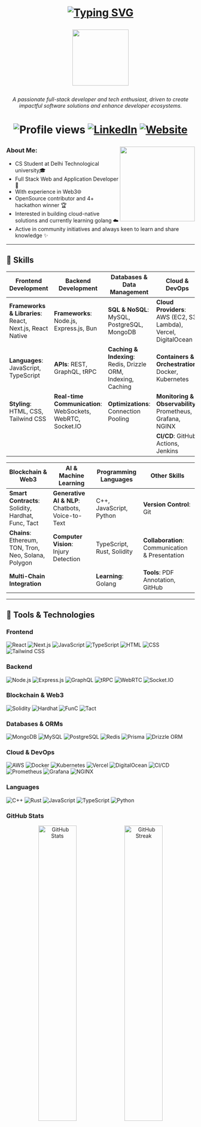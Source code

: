 <h1 align="center"> 
 
 [![Typing SVG](https://readme-typing-svg.demolab.com?font=Fira+Code&pause=2000&random=false&width=280&lines=Hi+there+.+I'm+Tanishq+!+👋🏻)](https://github.com/Tanishq1604)

<img align="center" src="https://c.tenor.com/neqnFd4CHWAAAAAC/up-wave.gif" width=150 />  </h1>

<p align="center"> <i> A passionate full-stack developer and tech enthusiast, driven to create impactful software solutions and enhance developer ecosystems. </i></p>
<h1 align="center">
<div>
 
![Profile views](https://komarev.com/ghpvc/?username=Tanishq1604&color=brightgreen)
[![LinkedIn](https://img.shields.io/badge/LinkedIn-0077B5?logo=linkedin&logoColor=white)](https://www.linkedin.com/in/tanishq-b80b66286/)
[![Website](https://img.shields.io/badge/Website-FF7139?style=flat&logo=firefox&logoColor=white)](https://portfolio-tanishq.vercel.app/)
</div></h1>

<img align="right" src="https://c.tenor.com/Rft05nnPfpgAAAAM/sewa-rumah-nak-baya-bile.gif" width=200 margin="100px"/>

<h3 align="left">About Me: </h3>

- CS Student at Delhi Technological university🎓
- Full Stack Web and Application Developer📱
- With experience in  Web3🌐
- OpenSource contributor and 4+ hackathon winner 🏆
- Interested in building cloud-native solutions and currently learning golang ☁️
- Active in community initiatives and always keen to learn and share knowledge ✨


<hr>

## 🌟 Skills

| **Frontend Development**                       | **Backend Development**                   | **Databases & Data Management**         | **Cloud & DevOps**                      |
|------------------------------------------------|-------------------------------------------|-----------------------------------------|-----------------------------------------|
| **Frameworks & Libraries**: React, Next.js, React Native | **Frameworks**: Node.js, Express.js, Bun | **SQL & NoSQL**: MySQL, PostgreSQL, MongoDB | **Cloud Providers**: AWS (EC2, S3, Lambda), Vercel, DigitalOcean |
| **Languages**: JavaScript, TypeScript          | **APIs**: REST, GraphQL, tRPC             | **Caching & Indexing**: Redis, Drizzle ORM, Indexing, Caching | **Containers & Orchestration**: Docker, Kubernetes |
| **Styling**: HTML, CSS, Tailwind CSS           | **Real-time Communication**: WebSockets, WebRTC, Socket.IO | **Optimizations**: Connection Pooling    | **Monitoring & Observability**: Prometheus, Grafana, NGINX |
|                                                |                                           |                                         | **CI/CD**: GitHub Actions, Jenkins      |

| **Blockchain & Web3**                          | **AI & Machine Learning**                 | **Programming Languages**               | **Other Skills**                        |
|------------------------------------------------|-------------------------------------------|-----------------------------------------|-----------------------------------------|
| **Smart Contracts**: Solidity, Hardhat, Func, Tact | **Generative AI & NLP**: Chatbots, Voice-to-Text | C++, JavaScript, Python               | **Version Control**: Git               |
| **Chains**: Ethereum, TON, Tron, Neo, Solana, Polygon | **Computer Vision**: Injury Detection    | TypeScript, Rust, Solidity | **Collaboration**: Communication & Presentation |
| **Multi-Chain Integration**                    |                                           |    **Learning**: Golang                            | **Tools**: PDF Annotation, GitHub       |

--- 

## 🔧 Tools & Technologies

### **Frontend**
<p align="left">
  <img src="https://img.shields.io/badge/React-20232A?style=for-the-badge&logo=react&logoColor=61DAFB" alt="React" />
  <img src="https://img.shields.io/badge/Next.js-000000?style=for-the-badge&logo=nextdotjs&logoColor=white" alt="Next.js" />
  <img src="https://img.shields.io/badge/JavaScript-F7DF1E?style=for-the-badge&logo=javascript&logoColor=323330" alt="JavaScript" />
  <img src="https://img.shields.io/badge/TypeScript-007ACC?style=for-the-badge&logo=typescript&logoColor=white" alt="TypeScript" />
  <img src="https://img.shields.io/badge/HTML-E34F26?style=for-the-badge&logo=html5&logoColor=white" alt="HTML" />
  <img src="https://img.shields.io/badge/CSS-1572B6?style=for-the-badge&logo=css3&logoColor=white" alt="CSS" />
  <img src="https://img.shields.io/badge/Tailwind_CSS-38B2AC?style=for-the-badge&logo=tailwind-css&logoColor=white" alt="Tailwind CSS" />
</p>

### **Backend**
<p align="left">
  <img src="https://img.shields.io/badge/Node.js-43853D?style=for-the-badge&logo=nodedotjs&logoColor=white" alt="Node.js" />
  <img src="https://img.shields.io/badge/Express.js-404D59?style=for-the-badge" alt="Express.js" />
  <img src="https://img.shields.io/badge/GraphQL-E10098?style=for-the-badge&logo=graphql&logoColor=white" alt="GraphQL" />
  <img src="https://img.shields.io/badge/tRPC-2596BE?style=for-the-badge&logo=trpc&logoColor=white" alt="tRPC" />
  <img src="https://img.shields.io/badge/WebRTC-333333?style=for-the-badge&logo=webrtc&logoColor=white" alt="WebRTC" />
  <img src="https://img.shields.io/badge/Socket.IO-010101?style=for-the-badge&logo=socketdotio&logoColor=white" alt="Socket.IO" />
</p>

### Blockchain & Web3
<p align="left"> <img src="https://img.shields.io/badge/Solidity-000000?style=for-the-badge&logo=solidity&logoColor=white" alt="Solidity" /> <img src="https://img.shields.io/badge/Hardhat-00C6E6?style=for-the-badge&logo=hardhat&logoColor=white" alt="Hardhat" /> <img src="https://img.shields.io/badge/FunC-2F3A40?style=for-the-badge&logo=blockchain&logoColor=white" alt="FunC" /> <img src="https://img.shields.io/badge/Tact-5C77A1?style=for-the-badge&logo=blockchain&logoColor=white" alt="Tact" />  </p>

### **Databases & ORMs**
<p align="left">
  <img src="https://img.shields.io/badge/MongoDB-4EA94B?style=for-the-badge&logo=mongodb&logoColor=white" alt="MongoDB" />
  <img src="https://img.shields.io/badge/MySQL-4479A1?style=for-the-badge&logo=mysql&logoColor=white" alt="MySQL" />
  <img src="https://img.shields.io/badge/PostgreSQL-316192?style=for-the-badge&logo=postgresql&logoColor=white" alt="PostgreSQL" />
  <img src="https://img.shields.io/badge/Redis-DC382D?style=for-the-badge&logo=redis&logoColor=white" alt="Redis" />
  <img src="https://img.shields.io/badge/Prisma-2D3748?style=for-the-badge&logo=prisma&logoColor=white" alt="Prisma" />
  <img src="https://img.shields.io/badge/Drizzle%20ORM-276DC3?style=for-the-badge&logo=sequelize&logoColor=white" alt="Drizzle ORM" />
</p>

### **Cloud & DevOps**
<p align="left">
  <img src="https://img.shields.io/badge/AWS-232F3E?style=for-the-badge&logo=amazon-aws&logoColor=white" alt="AWS" />
  <img src="https://img.shields.io/badge/Docker-2496ED?style=for-the-badge&logo=docker&logoColor=white" alt="Docker" />
  <img src="https://img.shields.io/badge/Kubernetes-326CE5?style=for-the-badge&logo=kubernetes&logoColor=white" alt="Kubernetes" />
  <img src="https://img.shields.io/badge/Vercel-000000?style=for-the-badge&logo=vercel&logoColor=white" alt="Vercel" />
  <img src="https://img.shields.io/badge/DigitalOcean-0080FF?style=for-the-badge&logo=digitalocean&logoColor=white" alt="DigitalOcean" />
  <img src="https://img.shields.io/badge/CI%2FCD-0066CC?style=for-the-badge&logo=github-actions&logoColor=white" alt="CI/CD" />
  <img src="https://img.shields.io/badge/Prometheus-E6522C?style=for-the-badge&logo=prometheus&logoColor=white" alt="Prometheus" />
  <img src="https://img.shields.io/badge/Grafana-F46800?style=for-the-badge&logo=grafana&logoColor=white" alt="Grafana" />
  <img src="https://img.shields.io/badge/NGINX-269539?style=for-the-badge&logo=nginx&logoColor=white" alt="NGINX" />
</p>

### **Languages**
<p align="left">
  <img src="https://img.shields.io/badge/C++-00599C?style=for-the-badge&logo=cplusplus&logoColor=white" alt="C++" />
  <img src="https://img.shields.io/badge/Rust-000000?style=for-the-badge&logo=rust&logoColor=white" alt="Rust" />
  <img src="https://img.shields.io/badge/JavaScript-323330?style=for-the-badge&logo=javascript&logoColor=F7DF1E" alt="JavaScript" />
  <img src="https://img.shields.io/badge/TypeScript-007ACC?style=for-the-badge&logo=typescript&logoColor=white" alt="TypeScript" />
  <img src="https://img.shields.io/badge/Python-3776AB?style=for-the-badge&logo=python&logoColor=white" alt="Python" />
</p>

### GitHub Stats
<p align="center">
  <img width="45%" src="https://github-readme-stats.vercel.app/api?username=Tanishq1604&theme=dark&hide_border=true&show_icons=true&locale=en" alt="GitHub Stats" />
  <img width="45%" src="https://github-readme-streak-stats.herokuapp.com/?user=Tanishq1604&theme=dark&hide_border=true" alt="GitHub Streak" />
</p>

<p align="center">
  <img width="40%" src="https://github-readme-stats.vercel.app/api/top-langs?username=Tanishq1604&theme=dark&hide_border=true&show_icons=true&locale=en&layout=compact" alt="Top Languages" />
</p>


## 📫 Let's Connect
<p align="left">
  <a href="https://www.linkedin.com/in/tanishq-b80b66286/" target="_blank"><img src="https://img.shields.io/badge/LinkedIn-%230077B5.svg?&style=for-the-badge&logo=linkedin&logoColor=white" alt="LinkedIn"></a>
  <a href="https://portfolio-tanishq.vercel.app/" target="_blank"><img src="https://img.shields.io/badge/Portfolio-%2312100E.svg?&style=for-the-badge&logo=vercel&logoColor=white" alt="Portfolio"></a>
  <a href="mailto:tanishq162005@gmail.com"><img src="https://img.shields.io/badge/Email-%23D14836.svg?&style=for-the-badge&logo=gmail&logoColor=white" alt="Email"></a>
</p>

## 🌱 Currently Learning
I'm always looking to expand my skill set and dive into new technologies. Here's what I'm focusing on right now:
- **Advanced AI Techniques**: Deepening my understanding of cutting-edge AI methodologies.
- **Advanced Kubernetes**: Mastering the orchestration of containerized applications.
- **Golang**: Exploring the simplicity and efficiency of this powerful language.

## 🎯 Goals for 2024
This year, I'm setting ambitious goals to push my boundaries and make meaningful contributions:
- **Open-source Contributions**: Actively contribute to impactful projects in the community.
- **AR/VR Technologies**: Delve into augmented and virtual reality to create immersive experiences.
- **DevOps Mastery**: Strengthen my DevOps knowledge to streamline deployments and optimize workflows.

## 💬 Let's Chat!
I'm passionate about technology and connecting with like-minded individuals. If you’re interested in collaborating, discussing projects, or just want to chat about tech, feel free to reach out!

---

> *"The future is yours to invent."* — **Jensen Huang**
